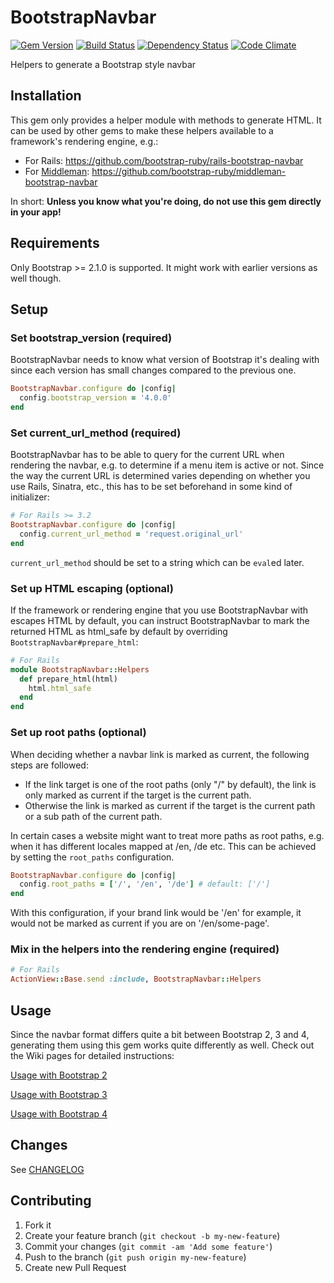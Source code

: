 # BootstrapNavbar

[![Gem Version](https://badge.fury.io/rb/bootstrap-navbar.png)](http://badge.fury.io/rb/bootstrap-navbar)
[![Build Status](https://secure.travis-ci.org/bootstrap-ruby/bootstrap-navbar.png)](http://travis-ci.org/bootstrap-ruby/bootstrap-navbar)
[![Dependency Status](https://gemnasium.com/bootstrap-ruby/bootstrap-navbar.png)](https://gemnasium.com/bootstrap-ruby/bootstrap-navbar)
[![Code Climate](https://codeclimate.com/github/bootstrap-ruby/bootstrap-navbar.png)](https://codeclimate.com/github/bootstrap-ruby/bootstrap-navbar)

Helpers to generate a Bootstrap style navbar

## Installation

This gem only provides a helper module with methods to generate HTML. It can be used by other gems to make these helpers available to a framework's rendering engine, e.g.:

* For Rails: https://github.com/bootstrap-ruby/rails-bootstrap-navbar
* For [Middleman](http://middlemanapp.com/): https://github.com/bootstrap-ruby/middleman-bootstrap-navbar

In short: __Unless you know what you're doing, do not use this gem directly in your app!__

## Requirements

Only Bootstrap >= 2.1.0 is supported. It might work with earlier versions as well though.

## Setup

### Set bootstrap_version (required)

BootstrapNavbar needs to know what version of Bootstrap it's dealing with since each version has small changes compared to the previous one.

```ruby
BootstrapNavbar.configure do |config|
  config.bootstrap_version = '4.0.0'
end
```

### Set current_url_method (required)

BootstrapNavbar has to be able to query for the current URL when rendering the navbar, e.g. to determine if a menu item is active or not. Since the way the current URL is determined varies depending on whether you use Rails, Sinatra, etc., this has to be set beforehand in some kind of initializer:

```ruby
# For Rails >= 3.2
BootstrapNavbar.configure do |config|
  config.current_url_method = 'request.original_url'
end
```

`current_url_method` should be set to a string which can be `eval`ed later.

### Set up HTML escaping (optional)

If the framework or rendering engine that you use BootstrapNavbar with escapes HTML by default, you can instruct BootstrapNavbar to mark the returned HTML as html_safe by default by overriding `BootstrapNavbar#prepare_html`:

```ruby
# For Rails
module BootstrapNavbar::Helpers
  def prepare_html(html)
    html.html_safe
  end
end
```

### Set up root paths (optional)

When deciding whether a navbar link is marked as current, the following steps are followed:

* If the link target is one of the root paths (only "/" by default), the link is only marked as current if the target is the current path.
* Otherwise the link is marked as current if the target is the current path or a sub path of the current path.

In certain cases a website might want to treat more paths as root paths, e.g. when it has different locales mapped at /en, /de etc. This can be achieved by setting the `root_paths` configuration.

```ruby
BootstrapNavbar.configure do |config|
  config.root_paths = ['/', '/en', '/de'] # default: ['/']
end
```

With this configuration, if your brand link would be '/en' for example, it would not be marked as current if you are on '/en/some-page'.

### Mix in the helpers into the rendering engine (required)

```ruby
# For Rails
ActionView::Base.send :include, BootstrapNavbar::Helpers
```

## Usage

Since the navbar format differs quite a bit between Bootstrap 2, 3 and 4, generating them using this gem works quite differently as well. Check out the Wiki pages for detailed instructions:

[Usage with Bootstrap 2](https://github.com/bootstrap-ruby/bootstrap-navbar/wiki/Usage-with-Bootstrap-2)

[Usage with Bootstrap 3](https://github.com/bootstrap-ruby/bootstrap-navbar/wiki/Usage-with-Bootstrap-3)

[Usage with Bootstrap 4](https://github.com/bootstrap-ruby/bootstrap-navbar/wiki/Usage-with-Bootstrap-4)

## Changes

See [CHANGELOG](CHANGELOG.md)

## Contributing

1. Fork it
2. Create your feature branch (`git checkout -b my-new-feature`)
3. Commit your changes (`git commit -am 'Add some feature'`)
4. Push to the branch (`git push origin my-new-feature`)
5. Create new Pull Request
